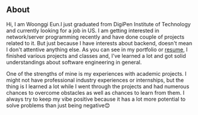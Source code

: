## About
Hi, I am Woonggi Eun.I just graduated from DigiPen Institute of Technology and currently looking for a job in US. I am getting interested in network/server programming recently and have done couple of projects related to it. But just because I have interests about backend, doesn't mean I don't attentive anything else. As you can see in my portfolio or [resume](https://docs.google.com/document/d/1xq83UtJkHlWHHsVdAZLUtqCW46nkc56GyI09bwm_hZg/edit?usp=sharing), I finished various projects and classes and, I've learned a lot and got solid understandings about software engineering in general.

One of the strengths of mine is my experiences with academic projects. I might not have professional industry experiences or internships, but the thing is I learned a lot while I went through the projects and had numerous chances to overcome obstacles as well as chances to learn from them. I always try to keep my vibe positive because it has a lot more potential to solve problems than just being negative😊



<!--
**Woonggi/woonggi** is a ✨ _special_ ✨ repository because its `README.md` (this file) appears on your GitHub profile.

Here are some ideas to get you started:

- 🔭 I’m currently working on ...
- 🌱 I’m currently learning ...
- 👯 I’m looking to collaborate on ...
- 🤔 I’m looking for help with ...
- 💬 Ask me about ...
- 📫 How to reach me: ...
- 😄 Pronouns: ...
- ⚡ Fun fact: ...
-->
